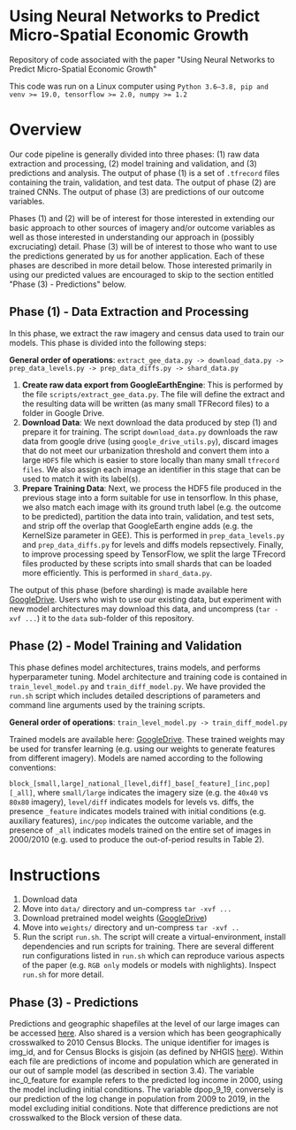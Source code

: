 # Using Neural Networks to Predict Micro-Spatial Economic Growth
Repository of code associated with the paper "Using Neural Networks to Predict Micro-Spatial Economic Growth"

This code was run on a Linux computer using `Python 3.6–3.8, pip and venv >= 19.0, tensorflow >= 2.0, numpy >= 1.2`

# Overview

Our code pipeline is generally divided into three phases: (1) raw data extraction and processing, (2) model training and validation, and (3) predictions and analysis. The output of phase (1) is a set of `.tfrecord` files containing the train, validation, and test data. The output of phase (2) are trained CNNs. The output of phase (3) are predictions of our outcome variables.

Phases (1) and (2) will be of interest for those interested in extending our basic approach to other sources of imagery and/or outcome variables as well as those interested in understanding our approach in (possibly excruciating) detail. Phase (3) will be of interest to those who want to use the predictions generated by us for another application. Each of these phases are described in more detail below. Those interested primarily in using our predicted values are encouraged to skip to the section entitled "Phase (3) - Predictions" below.

## Phase (1) - Data Extraction and Processing

In this phase, we extract the raw imagery and census data used to train our models. This phase is divided into the following steps:

**General order of operations**: `extract_gee_data.py -> download_data.py -> prep_data_levels.py -> prep_data_diffs.py -> shard_data.py`

1. **Create raw data export from GoogleEarthEngine**: This is performed by the file `scripts/extract_gee_data.py`. The file will define the extract and the resulting data will be written (as many small TFRecord files) to a folder in Google Drive.
2. **Download Data**: We next download the data produced by step (1) and prepare it for training. The script `download_data.py` downloads the raw data from google drive (using `google_drive_utils.py`), discard images that do not meet our urbanization threshold and convert them into a large `HDF5` file which is easier to store locally than many small `tfrecord files`. We also assign each image an identifier in this stage that can be used to match it with its label(s).
3. **Prepare Training Data**: Next, we process the HDF5 file produced in the previous stage into a form suitable for use in tensorflow. In this phase, we also match each image with its ground truth label (e.g. the outcome to be predicted), partition the data into train, validation, and test sets, and strip off the overlap that GoogleEarth engine adds (e.g. the KernelSize parameter in GEE). This is performed in `prep_data_levels.py` and `prep_data_diffs.py` for levels and diffs models repsectively. Finally, to improve processing speed by TensorFlow, we split the large TFrecord files producted by these scripts into small shards that can be loaded more efficiently. This is performed in `shard_data.py`.

The output of this phase (before sharding) is made available here [GoogleDrive](https://drive.google.com/drive/folders/1MnyQddPAzGWjZrHXlErNDfbJv9dMhr_I?usp=sharing). Users who wish to use our existing data, but experiment with new model architectures may download this data, and uncompress (`tar -xvf ...`) it to the `data` sub-folder of this repository.

## Phase (2) - Model Training and Validation

This phase defines model architectures, trains models, and performs hyperparameter tuning. Model architecture and training code is contained in `train_level_model.py` and `train_diff_model.py`. We have provided the `run.sh` script which includes detailed descriptions of parameters and command line arguments used by the training scripts.

**General order of operations**: `train_level_model.py -> train_diff_model.py`

Trained models are available here: [GoogleDrive](https://drive.google.com/drive/folders/1n8znM2_A3Q6RLhVRxgU1HBW8FG_g6ndY?usp=sharing). These trained weights may be used for transfer learning (e.g. using our weights to generate features from different imagery). Models are named according to the following conventions:

`block_[small,large]_national_[level,diff]_base[_feature]_[inc,pop][_all]`, where `small/large` indicates the imagery size (e.g. the `40x40` vs `80x80` imagery), `level/diff` indicates models for levels vs. diffs, the presence `_feature` indicates models trained with initial conditions (e.g. auxiliary features), `inc/pop` indicates the outcome variable, and the presence of `_all` indicates models trained on the entire set of images in 2000/2010 (e.g. used to produce the out-of-period results in Table 2).

# Instructions
1. Download data 
2. Move into `data/` directory and un-compress `tar -xvf ...`
3. Download pretrained model weights ([GoogleDrive](https://drive.google.com/drive/folders/1n8znM2_A3Q6RLhVRxgU1HBW8FG_g6ndY?usp=sharing))
4. Move into `weights/` directory and un-compress `tar -xvf ..`
5. Run the script `run.sh`. The script will create a virtual-environment, install dependencies and run scripts for training. There are several different run configurations listed in `run.sh` which can reproduce various aspects of the paper (e.g. `RGB only` models or models with nighlights). Inspect `run.sh` for more detail.

## Phase (3) - Predictions

Predictions and geographic shapefiles at the level of our large images can be accessed [here](https://drive.google.com/drive/folders/1JZ_AnYVqfM1AxX5Gzfin0Lw0s_20ilB9?usp=sharing). Also shared is a version which has been geographically crosswalked to 2010 Census Blocks. The unique identifier for images is img_id, and for Census Blocks is gisjoin (as defined by NHGIS [here](https://www.nhgis.org/geographic-crosswalks)). Within each file are predictions of income and population which are generated in our out of sample model (as described in section 3.4). The variable inc_0_feature for example refers to the predicted log income in 2000, using the model including initial conditions. The variable dpop_9_19, conversely is our prediction of the log change in population from 2009 to 2019, in the model excluding initial conditions. Note that difference predictions are not crosswalked to the Block version of these data.
